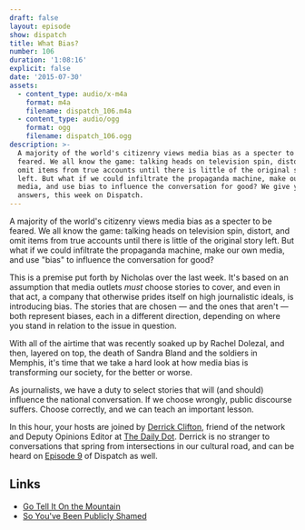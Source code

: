 ```yaml
---
draft: false
layout: episode
show: dispatch
title: What Bias?
number: 106
duration: '1:08:16'
explicit: false
date: '2015-07-30'
assets:
  - content_type: audio/x-m4a
    format: m4a
    filename: dispatch_106.m4a
  - content_type: audio/ogg
    format: ogg
    filename: dispatch_106.ogg
description: >-
  A majority of the world's citizenry views media bias as a specter to be
  feared. We all know the game: talking heads on television spin, distort, and
  omit items from true accounts until there is little of the original story
  left. But what if we could infiltrate the propaganda machine, make our own
  media, and use bias to influence the conversation for good? We give you the
  answers, this week on Dispatch.
---
```

A majority of the world's citizenry views media bias as a specter to be feared. We all know the game: talking heads on television spin, distort, and omit items from true accounts until there is little of the original story left. But what if we could infiltrate the propaganda machine, make our own media, and use "bias" to influence the conversation for good?

This is a premise put forth by Nicholas over the last week. It's based on an assumption that media outlets *must* choose stories to cover, and even in that act, a company that otherwise prides itself on high journalistic ideals, is introducing bias. The stories that are chosen &mdash; and the ones that aren't &mdash; both represent biases, each in a different direction, depending on where you stand in relation to the issue in question.

With all of the airtime that was recently soaked up by Rachel Dolezal, and then, layered on top, the death of Sandra Bland and the soldiers in Memphis, it's time that we take a hard look at how media bias is transforming our society, for the better or worse.

As journalists, we have a duty to select stories that will (and should) influence the national conversation. If we choose wrongly, public discourse suffers. Choose correctly, and we can teach an important lesson.

In this hour, your hosts are joined by [Derrick Clifton](https://www.facebook.com/DerrickCliftonWriter), friend of the network and Deputy Opinions Editor at [The Daily Dot](http://www.dailydot.com/authors/derrick-clifton). Derrick is no stranger to conversations that spring from intersections in our cultural road, and can be heard on [Episode 9](http://machine.fm/dispatch/9) of Dispatch as well.

## Links

* [Go Tell It On the Mountain](http://bittersoutherner.com/charles-mcnair-go-tell-it-on-the-mountain#.Vbr3xpNVhBc)
* [So You've Been Publicly Shamed](http://www.amazon.com/So-Youve-Been-Publicly-Shamed/dp/1594487138)